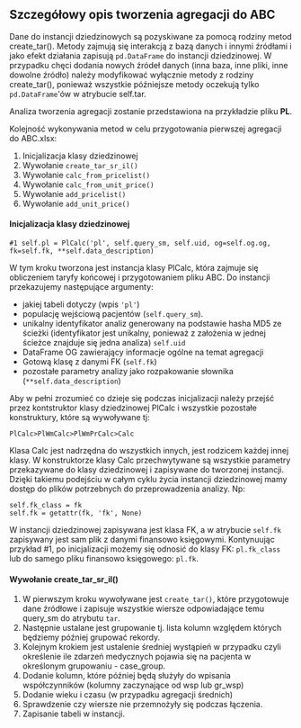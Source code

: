 ## Szczegółowy opis tworzenia agregacji do ABC

Dane do instancji dziedzinowych są pozyskiwane za pomocą rodziny metod create_tar(). Metody zajmują się interakcją z bazą danych i innymi źródłami i jako efekt działania zapisują `pd.DataFrame` do instancji dziedzinowej. W przypadku chęci dodania nowych źródeł danych (inna baza, inne pliki, inne dowolne źródło) należy modyfikować wyłącznie metody z rodziny create_tar(), ponieważ wszystkie późniejsze metody oczekują tylko `pd.DataFrame`'ów w atrybucie self.tar.

Analiza tworzenia agregacji zostanie przedstawiona na przykładzie pliku **PL**.

Kolejność wykonywania metod w celu przygotowania pierwszej agregacji do ABC.xlsx:

1. Inicjalizacja klasy dziedzinowej
1. Wywołanie `create_tar_sr_il()`
1. Wywołanie `calc_from_pricelist()`
1. Wywołanie `calc_from_unit_price()`
1. Wywołanie `add_pricelist()`
1. Wywołanie `add_unit_price()`


#### Inicjalizacja klasy dziedzinowej

    #1 self.pl = PlCalc('pl', self.query_sm, self.uid, og=self.og.og, fk=self.fk, **self.data_description)
    
W tym kroku tworzona jest instancja klasy PlCalc, która zajmuje się obliczeniem taryfy końcowej i przygotowaniem pliku ABC. Do instancji przekazujemy następujące argumenty:

* jakiej tabeli dotyczy (wpis `'pl'`)
* populację wejściową pacjentów (`self.query_sm`).
* unikalny identyfikator analiz generowany na podstawie hasha MD5 ze ścieżki (identyfikator jest unikalny, ponieważ z założenia w jednej ścieżce znajduje się jedna analiza) `self.uid`
* DataFrame OG zawierający informacje ogólne na temat agregacji
* Gotową klasę z danymi FK (`self.fk`)
* pozostałe parametry analizy jako rozpakowanie słownika (`**self.data_description`)

Aby w pełni zrozumieć co dzieje się podczas inicjalizacji należy przejść przez kontstruktor klasy dziedzinowej PlCalc i wszystkie pozostałe konstruktury, które są wywoływane tj:

    PlCalc>PlWmCalc>PlWmPrCalc>Calc
    
Klasa Calc jest nadrzędna do wszystkich innych, jest rodzicem każdej innej klasy. W konstruktorze klasy Calc przechwytywane są wszystkie parametry przekazywane do klasy dziedzinowej i zapisywane do tworzonej instancji. Dzięki takiemu podejściu w całym cyklu życia instancji dziedzinowej mamy dostęp do plików potrzebnych do przeprowadzenia analizy. Np:
    
    self.fk_class = fk
    self.fk = getattr(fk, 'fk', None)
    
W instancji dziedzinowej zapisywana jest klasa FK, a w atrybucie `self.fk` zapisywany jest sam plik z danymi finansowo księgowymi. Kontynuując przykład #1, po inicjalizacji możemy się odnosić do klasy FK: `pl.fk_class` lub do samego pliku finansowo księgowego: `pl.fk`.

#### Wywołanie create_tar_sr_il()

1. W pierwszym kroku wywoływane jest `create_tar()`, które przygotowuje dane źródłowe i zapisuje wszystkie wiersze odpowiadające temu query_sm do atrybutu `tar`.
1. Następnie ustalane jest grupowanie tj. lista kolumn względem których będziemy później grupować rekordy.
1. Kolejnym krokiem jest ustalenie średniej wystąpień w przypadku czyli określenie ile zdarzeń medycznych pojawia się na pacjenta w określonym grupowaniu - case_group.
1. Dodanie kolumn, które później będą służyły do wpisania współczynników (kolumny zaczynające od wsp lub gr_wsp)
1. Dodanie wieku i czasu (w przypadku agregacji średnich)
1. Sprawdzenie czy wiersze nie przemnożyły się podczas łączenia.
1. Zapisanie tabeli w instancji. 
